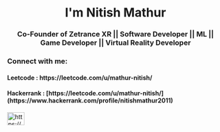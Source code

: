 <h1 align="center">I'm Nitish Mathur</h1>
<h3 align="center">Co-Founder of Zetrance XR || Software Developer || ML || Game Developer ||  Virtual Reality Developer</h3>

<h3 align="left">Connect with me:</h3>
<h4 align="left">Leetcode : https://leetcode.com/u/mathur-nitish/</h4>
<h4 align="left">Hackerrank : [https://leetcode.com/u/mathur-nitish/](https://www.hackerrank.com/profile/nitishmathur2011)</h4>
<p align="left">
<a href="https://linkedin.com/in/https://www.linkedin.com/in/mathur-nitish/" target="blank"><img align="center" src="https://raw.githubusercontent.com/rahuldkjain/github-profile-readme-generator/master/src/images/icons/Social/linked-in-alt.svg" alt="https://www.linkedin.com/in/mathur-nitish/" height="30" width="40" /></a>


<!--
### Hello there 👋
- 🔭 I’m currently working at Zetrance XR as a Software Developer
- Role : VR Software Developer
- 🌱 I’m currently into XR and Machine Learning
- 💬 Ask me about Game Development and Machine Learning
- Connect with me at https://www.linkedin.com/in/nitish-mathur-85228922a/

<!--
**mathur-nitish/mathur-nitish** is a ✨ _special_ ✨ repository because its `README.md` (this file) appears on your GitHub profile.

Here are some ideas to get you started:

- 🔭 I’m currently working at Zetrance XR as a Software Developer
- Role : VR Software Developer
- 🌱 I’m currently into XR and Machine Learning
- 💬 Ask me about Game Development and Machine Learning
- Connect with me at https://www.linkedin.com/in/nitish-mathur-85228922a/

### Hello there 👋
-  🔭 I’m currently an intern at Creatospace
-  Role : Software Developer
- 🌱xpeienced in Unreal Engine, game Development and Computer Vision
- Had industry level working experience on Technologies such as Computer Vision
- 💬 Ask me about Game Development and Machine Learning
- Connect with me at https://www.linkedin.com/in/nitish-mathur-85228922a/
-->
